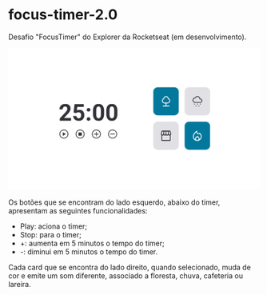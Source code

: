 # focus-timer-2.0
Desafio "FocusTimer" do Explorer da Rocketseat (em desenvolvimento).

![Desafio "FocusTimer"](https://github.com/madalena-rocha/focus-timer-2.0/blob/main/assets/focus-timer-2.0.png)

Os botões que se encontram do lado esquerdo, abaixo do timer, apresentam as seguintes funcionalidades:

- Play: aciona o timer;
- Stop: para o timer;
- +: aumenta em 5 minutos o tempo do timer;
- -: diminui em 5 minutos o tempo do timer.

Cada card que se encontra do lado direito, quando selecionado, muda de cor e emite um som diferente, associado a floresta, chuva, cafeteria ou lareira.
